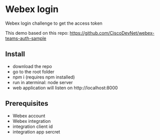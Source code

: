 # Webex login
Webex login challenge to get the access token

This demo based on this repo: https://github.com/CiscoDevNet/webex-teams-auth-sample

## Install

- download the repo
- go to the root folder
- npm i (requires npm installed)
- run in  aterminal: node server
- web application will listen on http://localhost:8000

## Prerequisites
- Webex account
- Webex integration
- integration client id
- integration app sercret
